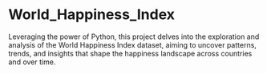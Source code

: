 # World_Happiness_Index
Leveraging the power of Python, this project delves into the exploration and analysis of the World Happiness Index dataset, aiming to uncover patterns, trends, and insights that shape the happiness landscape across countries and over time.
